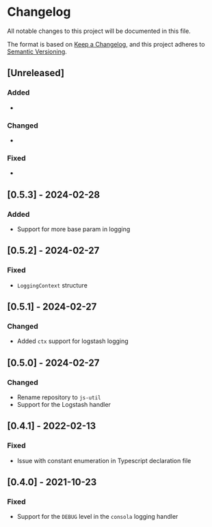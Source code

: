 # Changelog

All notable changes to this project will be documented in this file.

The format is based on [Keep a Changelog](https://keepachangelog.com/en/1.0.0/),
and this project adheres to [Semantic Versioning](https://semver.org/spec/v2.0.0.html).

## [Unreleased]

### Added

*

### Changed

*

### Fixed

*

## [0.5.3] - 2024-02-28

### Added

* Support for more base param in logging

## [0.5.2] - 2024-02-27

### Fixed

* `LoggingContext` structure

## [0.5.1] - 2024-02-27

### Changed

* Added `ctx` support for logstash logging

## [0.5.0] - 2024-02-27

### Changed

* Rename repository to `js-util`
* Support for the Logstash handler

## [0.4.1] - 2022-02-13

### Fixed

* Issue with constant enumeration in Typescript declaration file

## [0.4.0] - 2021-10-23

### Fixed

* Support for the `DEBUG` level in the `consola` logging handler
